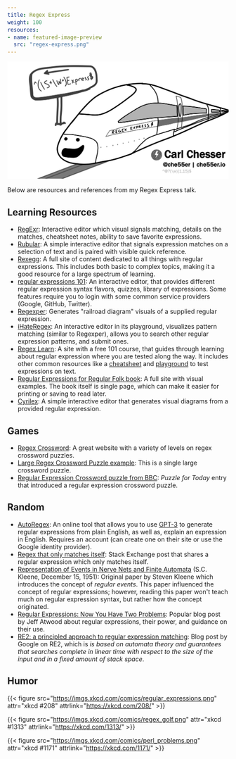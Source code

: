 ```yaml
---
title: Regex Express
weight: 100
resources:
- name: featured-image-preview
  src: "regex-express.png"
---
```


![](regex-express-title.png)

Below are resources and references from my Regex Express talk.

## Learning Resources

* [RegExr](https://regexr.com/): Interactive editor which visual signals matching, details on the matches, cheatsheet notes, ability to save favorite expressions.
* [Rubular](https://rubular.com/): A simple interactive editor that signals expression matches on a selection of text and is paired with visible quick reference.
* [Rexegg](https://rexegg.com/): A full site of content dedicated to all things with regular expressions. This includes both basic to complex topics, making it a good resource for a large spectrum of learning.
* [regular expressions 101](https://regex101.com/): An interactive editor, that provides different regular expression syntax flavors, quizzes, library of expressions. Some features require you to login with some common service providers (Google, GitHub, Twitter).
* [Regexper](https://regexper.com/): Generates "railroad diagram" visuals of a supplied regular expression.
* [iHateRegex](https://ihateregex.io/): An interactive editor in its playground, visualizes pattern matching (similar to Regexper), allows you to search other regular expression patterns, and submit ones.
* [Regex Learn](https://regexlearn.com/): A site with a free 101 course, that guides through learning about regular expression where you are tested along the way. It includes other common resources like a [cheatsheet](https://regexlearn.com/cheatsheet) and [playground](https://regexlearn.com/playground) to test expressions on text.
* [Regular Expressions for Regular Folk book](https://refrf.dev/): A full site with visual examples. The book itself is single page, which can make it easier for printing or saving to read later.
* [Cyrilex](https://extendsclass.com/regex-tester.html): A simple interactive editor that generates visual diagrams from a provided regular expression.

## Games

* [Regex Cross­word](https://regexcrossword.com/): A great website with a variety of levels on regex crossword puzzles.
* [Large Regex Crossword Puzzle example](https://jimbly.github.io/regex-crossword/): This is a single large crossword puzzle.
* [Regular Expression Crossword puzzle from BBC](https://www.bbc.co.uk/programmes/articles/5LCB3rN2dWLqsmGMy5KYtBf/puzzle-for-today): _Puzzle for Today_ entry that introduced a regular expression crossword puzzle.

## Random

* [AutoRegex](https://www.autoregex.xyz/): An online tool that allows you to use [GPT-3](https://en.wikipedia.org/wiki/GPT-3) to generate regular expressions from plain English, as well as, explain an expression in English. Requires an account (can create one on their site or use the Google identity provider).
* [Regex that only matches itself](https://codegolf.stackexchange.com/questions/28821/regex-that-only-matches-itself/31863#31863): Stack Exchange post that shares a regular expression which only matches itself.
* [Representation of Events in Nerve Nets and Finite Automata](https://www.rand.org/content/dam/rand/pubs/research_memoranda/2008/RM704.pdf) (S.C. Kleene, December 15, 1951): Original paper by Steven Kleene which introduces the concept of _regular events_. This paper influenced the concept of regular expressions; however, reading this paper won't teach much on regular expression syntax, but rather how the concept originated.
* [Regular Expressions: Now You Have Two Problems](https://blog.codinghorror.com/regular-expressions-now-you-have-two-problems/): Popular blog post by Jeff Atwood about regular expressions, their power, and guidance on their use. 
* [RE2: a principled approach to regular expression matching](https://opensource.googleblog.com/2010/03/re2-principled-approach-to-regular.html): Blog post by Google on RE2, which is _is based on automata theory and guarantees that searches complete in linear time with respect to the size of the input and in a fixed amount of stack space_.

## Humor

{{< figure src="https://imgs.xkcd.com/comics/regular_expressions.png" attr="xkcd #208" attrlink="https://xkcd.com/208/" >}}

{{< figure src="https://imgs.xkcd.com/comics/regex_golf.png" attr="xkcd #1313" attrlink="https://xkcd.com/1313/" >}}

{{< figure src="https://imgs.xkcd.com/comics/perl_problems.png" attr="xkcd #1171" attrlink="https://xkcd.com/1171/" >}}
